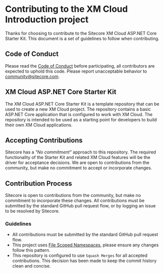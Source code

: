 # Contributing to the XM Cloud Introduction project

Thanks for choosing to contribute to the Sitecore XM Cloud ASP.NET Core Starter Kit. This document is a set of guidelines to follow when contributing.

## Code of Conduct
Please read the [Code of Conduct](./CODE_OF_CONDUCT.md) before participating, all contributors are expected to uphold this code. Please report unacceptable behavior to [community@sitecore.com](mailto:community@sitecore.com).

## XM Cloud ASP.NET Core Starter Kit 
The XM Cloud ASP.NET Core Starter Kit is a template repository that can be used to create a new XM Cloud project. The repository contains a basic ASP.NET Core application that is configured to work with XM Cloud. The repository is intended to be used as a starting point for developers to build their own XM Cloud applications.

## Accepting Contributions
Sitecore has a _"No commitment"_ approach to this repository. The required functionality of the Starter Kit and related XM Cloud features will be the driver for acceptance decisions. We are open to contributions from the community, but make no commitment to accept or incorporate changes.

## Contribution Process
Sitecore is open to contributions from the community, but make no commitment to incorporate these changes. All contributions must be submitted by the standard GitHub pull request flow, or by logging an issue to be resolved by Sitecore.

### Guidelines
- All contributions must be submitted by the standard GitHub pull request flow.
- This project uses [File Scoped Namespaces](https://learn.microsoft.com/en-us/dotnet/csharp/language-reference/proposals/csharp-10.0/file-scoped-namespaces), please ensure any changes follow this pattern.
- This repository is configured to use `Squash Merges` for all accepted contributions. This decision has been made to keep the commit history clean and concise.